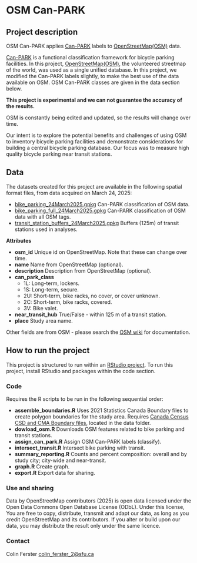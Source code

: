 # OSM Can-PARK

## Project description

OSM Can-PARK applies [Can-PARK](https://www.dropbox.com/scl/fi/mr96uegwa28x5hs1h6fia/Can-PARK-Report-04APR2024-1.pdf?rlkey=gsedqkvcr5efsw9sa2yatqi89&st=hcvkssgs&dl=0) 
labels to [OpenStreetMap(OSM)](https://www.openstreetmap.org) data.


[Can-PARK](https://www.dropbox.com/scl/fi/mr96uegwa28x5hs1h6fia/Can-PARK-Report-04APR2024-1.pdf?rlkey=gsedqkvcr5efsw9sa2yatqi89&st=hcvkssgs&dl=0) 
is a functional classification framework for bicycle parking facilities. In this project, [OpenStreetMap(OSM)](https://www.openstreetmap.org), the volunteered 
streetmap of the world, was used as a single unified database. In this project, 
we modified the Can-PARK labels slightly, to make the best use of the data 
available on OSM. OSM Can-PARK classes are given in the data section below.

**This project is experimental and we can not guarantee the accuracy of the 
results.** 

OSM is constantly being edited and updated, so the results will change over time.

Our intent is to explore the potential benefits and challenges of 
using OSM to inventory bicycle parking facilities and demonstrate considerations
for building a central bicycle parking database. Our focus was to measure high
quality bicycle parking near transit stations.

## Data
The datasets created for this project are available in the following spatial 
format files, from data acquired on March 24, 2025:

* [bike_parking_24March2025.gpkg](https://www.dropbox.com/scl/fi/xil05wcxke7sf4k812phf/bike_parking_24March2025.gpkg?rlkey=q24qmsgi60lljezr7qilps6z0&dl=0) 
Can-PARK classification of OSM data.
* [bike_parking_full_24March2025.gpkg](https://www.dropbox.com/scl/fi/5d97nz29e6ie37isvf469/bike_parking_full_24March2025.gpkg?rlkey=hfh71di5c5pormgvtzgd7lgt9&dl=0) Can-PARK classification of OSM data with all OSM tags.
* [transit_station_buffers_24March2025.gpkg](https://www.dropbox.com/scl/fi/usgqfpodl5x8k7v40xirk/transit_station_buffers_24March2025.gpkg?rlkey=u0g6ju78ckdaomce0ywb00rmp&dl=0) Buffers (125m) of transit stations used in analyses.

**Attributes**

* **osm_id** Unique id on OpenStreetMap. Note that these can change over time.
* **name** Name from OpenStreetMap (optional).
* **description** Description from OpenStreetMap (optional).
* **can_park_class** 
  * 1L: Long-term, lockers.
  *	1S: Long-term, secure.
  *	2U: Short-term, bike racks, no cover, or cover unknown.
  *	2C: Short-term, bike racks, covered.
  *	3V: Bike valet.
* **near_transit_hub** True/False - within 125 m of a transit station.
* **place** Study area name.

Other fields are from OSM - please search the [OSM wiki](https://wiki.openstreetmap.org/wiki/Main_Page) for 
documentation.

## How to run the project

This project is structured to run within an [RStudio project](https://posit.co/download/rstudio-desktop/).
To run this project, install RStudio and packages within the code section.

### Code

Requires the R scripts to be run in the following sequential order:

* **assemble_boundaries.R** Uses 2021 Statistics Canada Boundary files to create
polygon boundaries for the study area. Requires 
[Canada Census CSD and CMA Boundary files](https://www12.statcan.gc.ca/census-recensement/2021/geo/sip-pis/boundary-limites/index2021-eng.cfm?year=21), 
located in the data folder.
* **dowload_osm.R** Downloads OSM features related to bike parking and transit 
stations.
* **assign_can_park.R** Assign OSM Can-PARK labels (classify).
* **intersect_transit.R** Intersect bike parking with transit.
* **summary_reporting.R** Counts and percent composition: overall and by study 
city; city-wide and near-transit.
* **graph.R** Create graph.
* **export.R** Export data for sharing.


### Use and sharing

Data by OpenStreetMap contributors (2025) is open data licensed under the Open 
Data Commons Open Database License (ODbL). Under this license, You are free to 
copy, distribute, transmit and adapt our data, as long as you credit 
OpenStreetMap and its contributors. If you alter or build upon our data, you may 
distribute the result only under the same licence.

### Contact
Colin Ferster colin_ferster_2@sfu.ca
